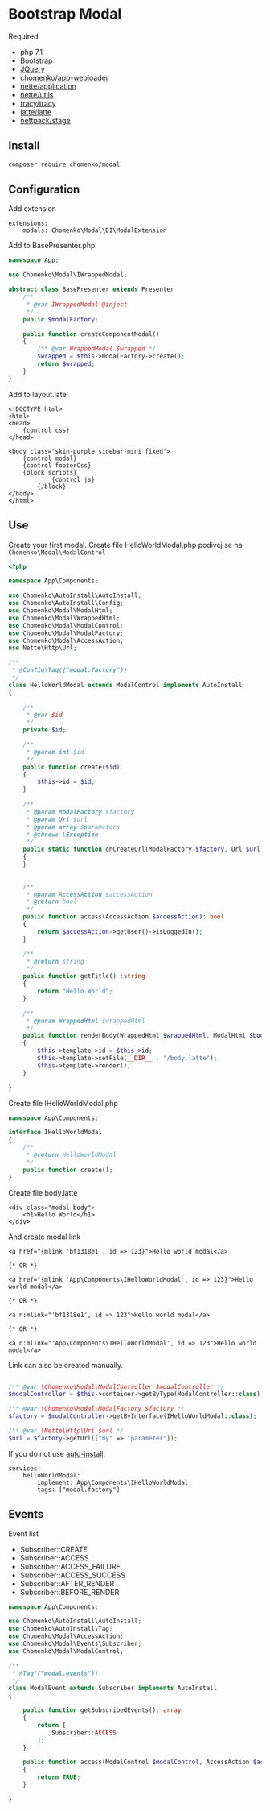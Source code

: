 # Bootstrap Modal
Required
 - php 7.1
 - [Bootstrap](https://getbootstrap.com/docs/3.3/)
 - [JQuery](https://github.com/jquery/jquery)
 - [chomenko/app-webloader](https://github.com/chomenko/AppWebLoader)
 - [nette/application](https://github.com/nette/application)
 - [nette/utils](https://github.com/nette/utils)
 - [tracy/tracy](https://github.com/nette/tracy)
 - [latte/latte](https://github.com/nette/latte)
 - [nettpack/stage](https://github.com/nettpack/stage)

## Install

````sh
composer require chomenko/modal
````

## Configuration

Add extension
````neon
extensions:
    modals: Chomenko\Modal\DI\ModalExtension
````

Add to BasePresenter.php
````php
namespace App;

use Chomenko\Modal\IWrappedModal;

abstract class BasePresenter extends Presenter
	/**
	 * @var IWrappedModal @inject
	 */
	public $modalFactory;

	public function createComponentModal()
	{
		/** @var WrappedModal $wrapped */
		$wrapped = $this->modalFactory->create();
		return $wrapped;
	}
}
````

Add to layout.late
````latte
<!DOCTYPE html>
<html>
<head>
	{control css}
</head>

<body class="skin-purple sidebar-mini fixed">
	{control modal}
	{control footerCss}
	{block scripts}
    		{control js}
    	{/block}
</body>
</html>
````

## Use

Create your first modal. Create file HelloWorldModal.php podivej se na ``Chomenko\Modal\ModalControl``

````php
<?php

namespace App\Components;

use Chomenko\AutoInstall\AutoInstall;
use Chomenko\AutoInstall\Config;
use Chomenko\Modal\ModalHtml;
use Chomenko\Modal\WrappedHtml;
use Chomenko\Modal\ModalControl;
use Chomenko\Modal\ModalFactory;
use Chomenko\Modal\AccessAction;
use Nette\Http\Url;

/**
 * @Config\Tag({"modal.factory"})
 */
class HelloWorldModal extends ModalControl implements AutoInstall
{
	
	/**
	 * @var $id
	 */
	private $id;

	/**
	 * @param int $id
	 */
	public function create($id)
	{
		$this->id = $id;
	}
	
	/**
	 * @param ModalFactory $factory
	 * @param Url $url
	 * @param array $parameters
	 * @throws \Exception
	 */
	public static function onCreateUrl(ModalFactory $factory, Url $url, array $parameters = [])
	{
	}
	
	
	/**
	 * @param AccessAction $accessAction
	 * @return bool
	 */
	public function access(AccessAction $accessAction): bool
	{
		return $accessAction->getUser()->isLoggedIn();
	}

	/**
	 * @return string
	 */
	public function getTitle() :string
	{
		return "Hello World";
	}

	/**
	 * @param WrappedHtml $wrappedHtml
	 */
	public function renderBody(WrappedHtml $wrappedHtml, ModalHtml $body)
	{
		$this->template->id = $this->id;
		$this->template->setFile(__DIR__ . "/body.latte");
		$this->template->render();
	}

}
````

Create file IHelloWorldModal.php

````php
namespace App\Components;

interface IHelloWorldModal
{
	/**
	 * @return HelloWorldModal
	 */
	public function create();
}
````

Create file body.latte

````latte
<div class="modal-body">
	<h1>Hello World</h1>
</div>
````

And create modal link
````latte
<a href="{mlink 'bf1318e1', id => 123}">Hello world modal</a>

{* OR *}

<a href="{mlink 'App\Components\IHelloWorldModal', id => 123}">Hello world modal</a>

{* OR *}

<a n:mlink="'bf1318e1', id => 123">Hello world modal</a>

{* OR *}

<a n:mlink="'App\Components\IHelloWorldModal', id => 123">Hello world modal</a>
````

Link can also be created manually.
````php

/** @var \Chomenko\Modal\ModalController $modalController */
$modalController = $this->container->getByType(ModalController::class);

/** @var \Chomenko\Modal\ModalFactory $factory */
$factory = $modalController->getByInterface(IHelloWorldModal::class);

/** @var \Nette\Http\Url $url */
$url = $factory->getUrl(["my" => "parameter"]);

````

If you do not use [auto-install](https://github.com/chomenko/AutoInstall).

````neon
services:
    helloWorldModal:
    	implement: App\Components\IHelloWorldModal
    	tags: ["modal.factory"]
````

## Events
Event list
- Subscriber::CREATE
- Subscriber::ACCESS
- Subscriber::ACCESS_FAILURE
- Subscriber::ACCESS_SUCCESS
- Subscriber::AFTER_RENDER
- Subscriber::BEFORE_RENDER

````php
namespace App\Components;

use Chomenko\AutoInstall\AutoInstall;
use Chomenko\AutoInstall\Tag;
use Chomenko\Modal\AccessAction;
use Chomenko\Modal\Events\Subscriber;
use Chomenko\Modal\ModalControl;

/**
 * @Tag({"modal.events"})
 */
class ModalEvent extends Subscriber implements AutoInstall
{

	public function getSubscribedEvents(): array
	{
		return [
			Subscriber::ACCESS
		];
	}

	public function access(ModalControl $modalControl, AccessAction $accessAction): bool
	{
		return TRUE;
	}

}
````

